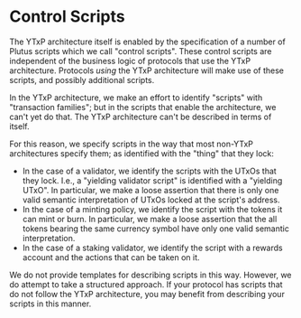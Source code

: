 # Control Scripts

The YTxP architecture itself is enabled by the specification of a number of Plutus scripts which we call "control scripts".
These control scripts are independent of the business logic of protocols that use the YTxP architecture.
Protocols _using_ the YTxP architecture will make use of these scripts, and possibly additional scripts.

In the YTxP architecture, we make an effort to identify "scripts" with "transaction families"; but in the scripts that enable the architecture, we can't yet do that.
The YTxP architecture can't be described in terms of itself.

For this reason, we specify scripts in the way that most non-YTxP architectures specify them; as identified with the "thing" that they lock:

- In the case of a validator, we identify the scripts with the UTxOs that they lock. I.e., a "yielding validator script" is identified with a "yielding UTxO".
  In particular, we make a loose assertion that there is only one valid semantic interpretation of UTxOs locked at the script's address.
- In the case of a minting policy, we identify the script with the tokens it can mint or burn.
  In particular, we make a loose assertion that the all tokens bearing the same currency symbol have only one valid semantic interpretation.
- In the case of a staking validator, we identify the script with a rewards account and the actions that can be taken on it.

We do not provide templates for describing scripts in this way.
However, we do attempt to take a structured approach.
If your protocol has scripts that do not follow the YTxP architecture, you may benefit from describing your scripts in this manner.
